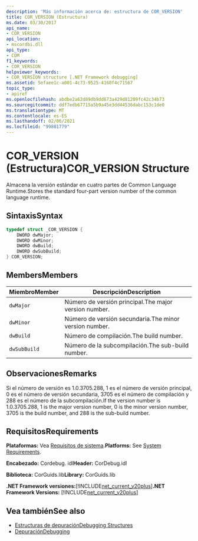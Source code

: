 ```yaml
---
description: 'Más información acerca de: estructura de COR_VERSION'
title: COR_VERSION (Estructura)
ms.date: 03/30/2017
api_name:
- COR_VERSION
api_location:
- mscordbi.dll
api_type:
- COM
f1_keywords:
- COR_VERSION
helpviewer_keywords:
- COR_VERSION structure [.NET Framework debugging]
ms.assetid: 5efaee1c-a001-4c73-9525-4160f4c71567
topic_type:
- apiref
ms.openlocfilehash: abdbe2a62d89db9dd673a429d81209fc42c34b73
ms.sourcegitcommit: ddf7edb67715a5b9a45e3dd44536dabc153c1de0
ms.translationtype: MT
ms.contentlocale: es-ES
ms.lasthandoff: 02/06/2021
ms.locfileid: "99801779"
---
```

# <a name="cor_version-structure"></a><span data-ttu-id="dde03-103">COR_VERSION (Estructura)</span><span class="sxs-lookup"><span data-stu-id="dde03-103">COR_VERSION Structure</span></span>

<span data-ttu-id="dde03-104">Almacena la versión estándar en cuatro partes de Common Language Runtime.</span><span class="sxs-lookup"><span data-stu-id="dde03-104">Stores the standard four-part version number of the common language runtime.</span></span>  
  
## <a name="syntax"></a><span data-ttu-id="dde03-105">Sintaxis</span><span class="sxs-lookup"><span data-stu-id="dde03-105">Syntax</span></span>  
  
```cpp  
typedef struct _COR_VERSION {  
    DWORD dwMajor;  
    DWORD dwMinor;  
    DWORD dwBuild;  
    DWORD dwSubBuild;  
} COR_VERSION;  
```  
  
## <a name="members"></a><span data-ttu-id="dde03-106">Members</span><span class="sxs-lookup"><span data-stu-id="dde03-106">Members</span></span>  
  
|<span data-ttu-id="dde03-107">Miembro</span><span class="sxs-lookup"><span data-stu-id="dde03-107">Member</span></span>|<span data-ttu-id="dde03-108">Descripción</span><span class="sxs-lookup"><span data-stu-id="dde03-108">Description</span></span>|  
|------------|-----------------|  
|`dwMajor`|<span data-ttu-id="dde03-109">Número de versión principal.</span><span class="sxs-lookup"><span data-stu-id="dde03-109">The major version number.</span></span>|  
|`dwMinor`|<span data-ttu-id="dde03-110">Número de versión secundaria.</span><span class="sxs-lookup"><span data-stu-id="dde03-110">The minor version number.</span></span>|  
|`dwBuild`|<span data-ttu-id="dde03-111">Número de compilación.</span><span class="sxs-lookup"><span data-stu-id="dde03-111">The build number.</span></span>|  
|`dwSubBuild`|<span data-ttu-id="dde03-112">Número de la subcompilación.</span><span class="sxs-lookup"><span data-stu-id="dde03-112">The sub-build number.</span></span>|  
  
## <a name="remarks"></a><span data-ttu-id="dde03-113">Observaciones</span><span class="sxs-lookup"><span data-stu-id="dde03-113">Remarks</span></span>  

 <span data-ttu-id="dde03-114">Si el número de versión es 1.0.3705.288, 1 es el número de versión principal, 0 es el número de versión secundaria, 3705 es el número de compilación y 288 es el número de la subcompilación.</span><span class="sxs-lookup"><span data-stu-id="dde03-114">If the version number is 1.0.3705.288, 1 is the major version number, 0 is the minor version number, 3705 is the build number, and 288 is the sub-build number.</span></span>  
  
## <a name="requirements"></a><span data-ttu-id="dde03-115">Requisitos</span><span class="sxs-lookup"><span data-stu-id="dde03-115">Requirements</span></span>  

 <span data-ttu-id="dde03-116">**Plataformas:** Vea [Requisitos de sistema](../../get-started/system-requirements.md).</span><span class="sxs-lookup"><span data-stu-id="dde03-116">**Platforms:** See [System Requirements](../../get-started/system-requirements.md).</span></span>  
  
 <span data-ttu-id="dde03-117">**Encabezado:** Cordebug. idl</span><span class="sxs-lookup"><span data-stu-id="dde03-117">**Header:** CorDebug.idl</span></span>  
  
 <span data-ttu-id="dde03-118">**Biblioteca:** CorGuids.lib</span><span class="sxs-lookup"><span data-stu-id="dde03-118">**Library:** CorGuids.lib</span></span>  
  
 <span data-ttu-id="dde03-119">**.NET Framework versiones:**[!INCLUDE[net_current_v20plus](../../../../includes/net-current-v20plus-md.md)]</span><span class="sxs-lookup"><span data-stu-id="dde03-119">**.NET Framework Versions:** [!INCLUDE[net_current_v20plus](../../../../includes/net-current-v20plus-md.md)]</span></span>  
  
## <a name="see-also"></a><span data-ttu-id="dde03-120">Vea también</span><span class="sxs-lookup"><span data-stu-id="dde03-120">See also</span></span>

- [<span data-ttu-id="dde03-121">Estructuras de depuración</span><span class="sxs-lookup"><span data-stu-id="dde03-121">Debugging Structures</span></span>](debugging-structures.md)
- [<span data-ttu-id="dde03-122">Depuración</span><span class="sxs-lookup"><span data-stu-id="dde03-122">Debugging</span></span>](index.md)
